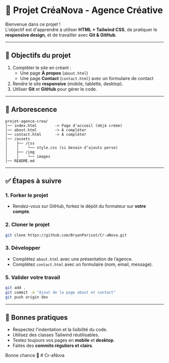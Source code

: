 # 🚀 Projet CréaNova - Agence Créative

Bienvenue dans ce projet !  
L'objectif est d'apprendre à utiliser **HTML + Tailwind CSS**, de pratiquer le **responsive design**, et de travailler avec **Git & GitHub**.

---

## 🎯 Objectifs du projet
1. Compléter le site en créant :
   - Une page **À propos** (`about.html`)
   - Une page **Contact** (`contact.html`) avec un formulaire de contact
2. Rendre le site **responsive** (mobile, tablette, desktop).
3. Utiliser **Git** et **GitHub** pour gérer le code.

---

## 📂 Arborescence
```
projet-agence-crea/
│── index.html        -> Page d'accueil (déjà créée)
│── about.html        -> À compléter
│── contact.html      -> À compléter
│── /assets
│    ├── /css
│    │    └── style.css (si besoin d’ajouts perso)
│    ├── /img
│    │    └── images
│── README.md
```

---

## ✅ Étapes à suivre

### 1. Forker le projet
- Rendez-vous sur GitHub, forkez le dépôt du formateur sur **votre compte**.

### 2. Cloner le projet
```bash
git clone https://github.com/BryanParisot/Cr-aNova.git
```

### 3. Développer
- Complétez `about.html` avec une présentation de l’agence.
- Complétez `contact.html` avec un formulaire (nom, email, message).

### 5. Valider votre travail
```bash
git add .
git commit -m "Ajout de la page about et contact"
git push origin dev
```

---

## 🌟 Bonnes pratiques
- Respectez l'indentation et la lisibilité du code.
- Utilisez des classes Tailwind réutilisables.
- Testez toujours vos pages en **mobile** et **desktop**.
- Faites des **commits réguliers et clairs**.

Bonne chance 🚀
#   C r - a N o v a  
 